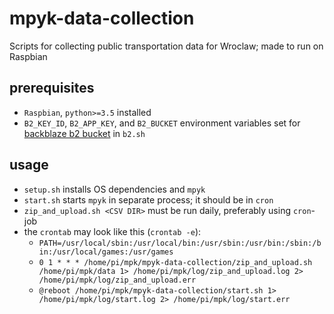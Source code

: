 # mpyk-data-collection
Scripts for collecting public transportation data for Wroclaw; made to run on Raspbian

## prerequisites
- `Raspbian`, `python>=3.5` installed
- `B2_KEY_ID`, `B2_APP_KEY`, and `B2_BUCKET` environment variables set for [backblaze b2 bucket](https://www.backblaze.com/) in `b2.sh`

## usage
- `setup.sh` installs OS dependencies and `mpyk`
- `start.sh` starts `mpyk` in separate process; it should be in `cron`
- `zip_and_upload.sh <CSV DIR>` must be run daily, preferably using `cron`-job
- the `crontab` may look like this (`crontab -e`): 
    - `PATH=/usr/local/sbin:/usr/local/bin:/usr/sbin:/usr/bin:/sbin:/bin:/usr/local/games:/usr/games`
    - `0 1 * * * /home/pi/mpk/mpyk-data-collection/zip_and_upload.sh /home/pi/mpk/data 1> /home/pi/mpk/log/zip_and_upload.log 2> /home/pi/mpk/log/zip_and_upload.err`
    - `@reboot /home/pi/mpk/mpyk-data-collection/start.sh 1> /home/pi/mpk/log/start.log 2> /home/pi/mpk/log/start.err`
